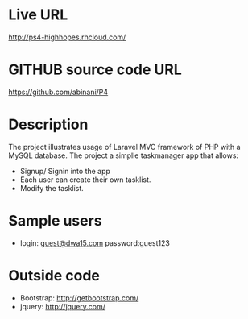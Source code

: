 # Live URL
http://ps4-highhopes.rhcloud.com/

# GITHUB source code URL
https://github.com/abinani/P4

# Description
The project illustrates usage of Laravel MVC framework of PHP with a MySQL database.
The project a simplle taskmanager app that allows:
* Signup/ Signin into the app
* Each user can create their own tasklist.
* Modify the tasklist.

# Sample users
* login: guest@dwa15.com password:guest123

# Outside code
* Bootstrap: http://getbootstrap.com/
* jquery: http://jquery.com/ 


